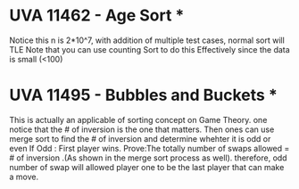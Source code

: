 # UVA 11462 - Age Sort *
Notice this n is 2*10^7, with addition of multiple test cases, normal sort will TLE
Note that you can use counting Sort to do this Effectively since the data is small (<100)

# UVA 11495 - Bubbles and Buckets *
This is actually an applicable of sorting concept on Game Theory. 
one notice that the # of inversion is the one that matters. Then ones can use merge sort to find the # of inversion and determine whehter it is odd or even
If Odd : First player wins.
Prove:The totally number of swaps allowed = # of inversion .(As shown in the merge sort process as well). therefore, odd number of swap will allowed player one to be the last player that can make a move. 

